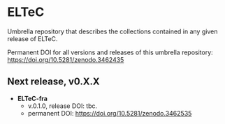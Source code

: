 # ELTeC

Umbrella repository that describes the collections contained in any given release of ELTeC. 

Permanent DOI for all versions and releases of this umbrella repository: https://doi.org/10.5281/zenodo.3462435

## Next release, v0.X.X 

* **ELTeC-fra**
  * v.0.1.0, release DOI: tbc.
  * permanent DOI: https://doi.org/10.5281/zenodo.3462535  
